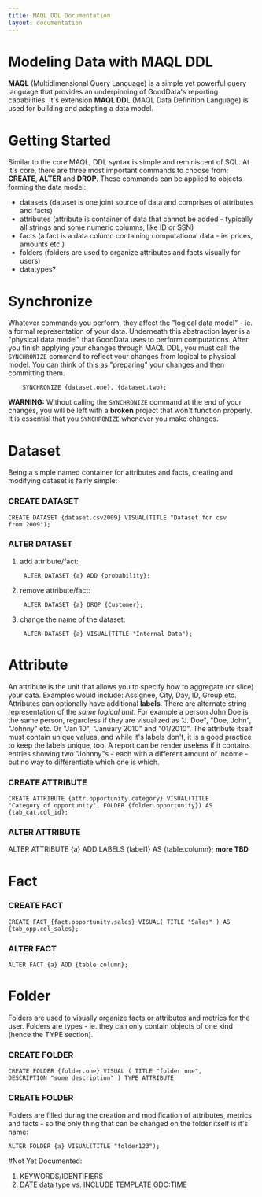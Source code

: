 ```yaml
---
title: MAQL DDL Documentation
layout: documentation
---
```


# Modeling Data with MAQL DDL

**MAQL** (Multidimensional Query Language) is a simple yet powerful query language that provides an underpinning of GoodData's reporting capabilities. It's extension **MAQL DDL** (MAQL Data Definition Language) is used for building and adapting a data model.

# Getting Started

Similar to the core MAQL, DDL syntax is simple and reminiscent of SQL. At it's core, there are three most important commands to choose from: **CREATE**, **ALTER** and **DROP**. These commands can be applied to objects forming the data model:

* datasets (dataset is one joint source of data and comprises of attributes and facts)
* attributes (attribute is container of data that cannot be added - typically all strings and some numeric columns, like ID or SSN)
* facts (a fact is a data column containing computational data - ie. prices, amounts etc.)
* folders (folders are used to organize attributes and facts visually for users)
* datatypes?


# Synchronize

Whatever commands you perform, they affect the "logical data model" - ie. a formal representation of your data. Underneath this abstraction layer is a "physical data model" that GoodData uses to perform computations. After you finish applying your changes through MAQL DDL, you must call the `SYNCHRONIZE` command to reflect your changes from logical to physical model. You can think of this as "preparing" your changes and then committing them.

        SYNCHRONIZE {dataset.one}, {dataset.two};

**WARNING:** Without calling the `SYNCHRONIZE` command at the end of your changes, you will be left with a **broken** project that won't function properly. It is essential that you `SYNCHRONIZE` whenever you make changes.


# Dataset

Being a simple named container for attributes and facts, creating and modifying dataset is fairly simple:

### CREATE DATASET

<code>CREATE DATASET {dataset.csv2009} VISUAL(TITLE "Dataset for csv from 2009");</code>

### ALTER DATASET

1. add attribute/fact:

        ALTER DATASET {a} ADD {probability};

2. remove attribute/fact:

        ALTER DATASET {a} DROP {Customer};

3. change the name of the dataset:

        ALTER DATASET {a} VISUAL(TITLE "Internal Data");


# Attribute

An attribute is the unit that allows you to specify how to aggregate (or slice) your data. Examples would include: Assignee, City, Day, ID, Group etc. Attributes can optionally have additional **labels**. There are alternate string representation of the *same logical unit*. For example a person John Doe is the same person, regardless if they are visualized as "J. Doe", "Doe, John", "Johnny" etc. Or "Jan 10", "January 2010" and "01/2010". The attribute itself must contain unique values, and while it's labels don't, it is a good practice to keep the labels unique, too. A report can be render useless if it contains entries showing two "Johnny"s - each with a different amount of income - but no way to differentiate which one is which.

### CREATE ATTRIBUTE

<code>CREATE ATTRIBUTE {attr.opportunity.category} VISUAL(TITLE "Category of opportunity", FOLDER {folder.opportunity}) AS {tab\_cat.col\_id};</code>

### ALTER ATTRIBUTE

ALTER ATTRIBUTE {a} ADD LABELS {label1} AS {table.column};
**more TBD**

# Fact

### CREATE FACT

<code>CREATE FACT {fact.opportunity.sales} VISUAL( TITLE "Sales" ) AS {tab\_opp.col\_sales};</code>

### ALTER FACT

<code>ALTER FACT {a} ADD {table.column};</code>


# Folder

Folders are used to visually organize facts or attributes and metrics for the user. Folders are types - ie. they can only contain objects of one kind (hence the TYPE section).

### CREATE FOLDER

<code>CREATE FOLDER {folder.one} VISUAL ( TITLE "folder one", DESCRIPTION "some description" ) TYPE ATTRIBUTE</code>

### CREATE FOLDER

Folders are filled during the creation and modification of attributes, metrics and facts - so the only thing that can be changed on the folder itself is it's name:

<code>ALTER FOLDER {a} VISUAL(TITLE "folder123");</code>


#Not Yet Documented:

1. KEYWORDS/IDENTIFIERS
2. DATE data type vs. INCLUDE TEMPLATE GDC:TIME



